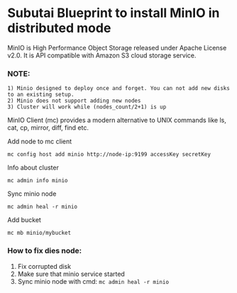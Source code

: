 # Subutai Blueprint to install MinIO in distributed mode

MinIO is High Performance Object Storage released under Apache License v2.0. It is API compatible with Amazon S3 cloud storage service.

### NOTE:
```
1) Minio designed to deploy once and forget. You can not add new disks to an existing setup.
2) Minio does not support adding new nodes
3) Cluster will work while (nodes_count/2+1) is up 
```

MinIO Client (mc) provides a modern alternative to UNIX commands like ls, cat, cp, mirror, diff, find etc.


Add node to mc client 
```
mc config host add minio http://node-ip:9199 accessKey secretKey
```

Info about cluster

```
mc admin info minio
```

Sync minio node
```
mc admin heal -r minio

```
Add bucket
```
mc mb minio/mybucket
```

### How to fix dies node: 

1) Fix corrupted disk
2) Make sure that minio service started
3) Sync minio node with cmd: `mc admin heal -r minio`

